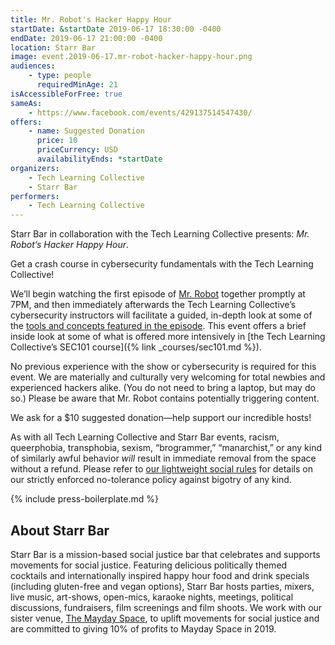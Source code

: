 ```yaml
---
title: Mr. Robot's Hacker Happy Hour
startDate: &startDate 2019-06-17 18:30:00 -0400
endDate: 2019-06-17 21:00:00 -0400
location: Starr Bar
image: event.2019-06-17.mr-robot-hacker-happy-hour.png
audiences:
    - type: people
      requiredMinAge: 21
isAccessibleForFree: true
sameAs:
    - https://www.facebook.com/events/429137514547430/
offers:
    - name: Suggested Donation
      price: 10
      priceCurrency: USD
      availabilityEnds: *startDate
organizers:
    - Tech Learning Collective
    - Starr Bar
performers:
    - Tech Learning Collective
---
```


Starr Bar in collaboration with the Tech Learning Collective presents: *Mr. Robot&rsquo;s Hacker Happy Hour*.

Get a crash course in cybersecurity fundamentals with the Tech Learning Collective!

We&rsquo;ll begin watching the first episode of [Mr. Robot](https://www.themoviedb.org/tv/62560-mr-robot) together promptly at 7PM, and then immediately afterwards the Tech Learning Collective&rsquo;s cybersecurity instructors will facilitate a guided, in-depth look at some of the [tools and concepts featured in the episode](https://github.com/AnarchoTechNYC/meta/wiki/Mr.-Robot%27s-Netflix-%27n%27-Hack). This event offers a brief inside look at some of what is offered more intensively in [the Tech Learning Collective&rsquo;s SEC101 course]({% link _courses/sec101.md %}).

No previous experience with the show or cybersecurity is required for this event. We are materially and culturally very welcoming for total newbies and experienced hackers alike. (You do not need to bring a laptop, but may do so.) Please be aware that Mr. Robot contains potentially triggering content.

We ask for a $10 suggested donation&mdash;help support our incredible hosts!

As with all Tech Learning Collective and Starr Bar events, racism, queerphobia, transphobia, sexism, “brogrammer,” “manarchist,” or any kind of similarly awful behavior *will* result in immediate removal from the space without a refund. Please refer to [our lightweight social rules](https://github.com/AnarchoTechNYC/meta/wiki/Social-rules) for details on our strictly enforced no-tolerance policy against bigotry of any kind.

{% include press-boilerplate.md %}

## About Starr Bar

Starr Bar is a mission-based social justice bar that celebrates and supports movements for social justice. Featuring delicious politically themed cocktails and internationally inspired happy hour food and drink specials (including gluten-free and vegan options), Starr Bar hosts parties, mixers, live music, art-shows, open-mics, karaoke nights, meetings, political discussions, fundraisers, film screenings and film shoots. We work with our sister venue, [The Mayday Space](https://maydayspace.org/), to uplift movements for social justice and are committed to giving 10% of profits to Mayday Space in 2019.
